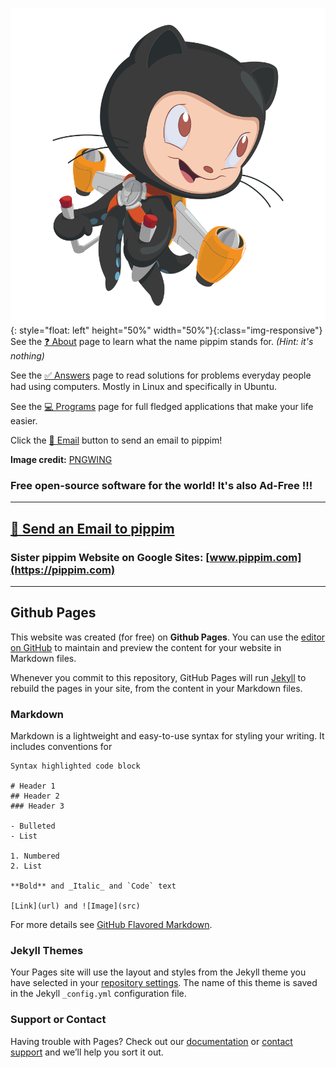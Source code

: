
![Github Octacat Mascot by pngwing.com](/assets/img/pngwing.com.png){: style="float: left" height="50%" width="50%"}{:class="img-responsive"}
See the <a href="about.html" style="display: inline" class="button">❓ About</a> page to learn what the name pippim stands for. *(Hint: it's nothing)*

See the <a href="answers.html" style="display: inline" class="button">✅ Answers</a> page to read solutions for problems everyday people had using computers. Mostly in Linux and specifically in Ubuntu.

See the <a href="programs.html" style="display: inline" class="button">💻 Programs</a> page for full fledged applications that make your life easier.

Click the <a href="mailto:pippim.com@gmail.com" style="display: inline" class="button">📧 Email</a> button to send an email to pippim!

**Image credit:** [PNGWING](https://www.pngwing.com/en/free-png-medya)

### Free open-source software for the world! It's also Ad-Free !!!

---

## [📧 Send an Email to pippim](mailto:pippim.com@gmail.com)

### Sister pippim Website on Google Sites: [www.pippim.com](https://pippim.com)

---

## Github Pages

This website was created (for free) on **Github Pages**. You can use the [editor on GitHub](https://github.com/pippim/pippim.github.io/edit/main/index.md) to maintain and preview the content for your website in Markdown files.

Whenever you commit to this repository, GitHub Pages will run [Jekyll](https://jekyllrb.com/) to rebuild the pages in your site, from the content in your Markdown files.

### Markdown

Markdown is a lightweight and easy-to-use syntax for styling your writing. It includes conventions for

```
Syntax highlighted code block

# Header 1
## Header 2
### Header 3

- Bulleted
- List

1. Numbered
2. List

**Bold** and _Italic_ and `Code` text

[Link](url) and ![Image](src)
```

For more details see [GitHub Flavored Markdown](https://guides.github.com/features/mastering-markdown/).

### Jekyll Themes

Your Pages site will use the layout and styles from the Jekyll theme you have selected in your [repository settings](https://github.com/pippim/pippim.github.io/settings/pages). The name of this theme is saved in the Jekyll `_config.yml` configuration file.

### Support or Contact

Having trouble with Pages? Check out our [documentation](https://docs.github.com/categories/github-pages-basics/) or [contact support](https://support.github.com/contact) and we’ll help you sort it out.
